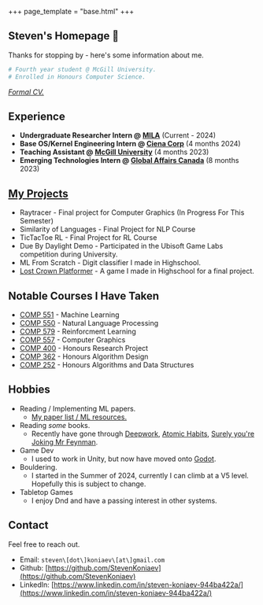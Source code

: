 +++
page_template = "base.html"
+++

## Steven's Homepage 🐸

Thanks for stopping by - here's some information about me.

```python
# Fourth year student @ McGill University.
# Enrolled in Honours Computer Science.
```

*[Formal CV.](Resume_Steven_Koniaev.pdf)*


## Experience 

- **Undergraduate Researcher Intern @ [MILA](https://mila.quebec/en)** (Current - 2024)
- **Base OS/Kernel Engineering Intern @ [Ciena Corp](https://www.ciena.com/)** (4 months 2024)
- **Teaching Assistant @ [McGill University](https://www.mcgill.ca/study/2024-2025/courses/comp-273)** (4 months 2023)
- **Emerging Technologies Intern @ [Global Affairs Canada](https://www.international.gc.ca/global-affairs-affaires-mondiales/home-accueil.aspx?lang=eng)** (8 months 2023)

## [My Projects](./projects)

- Raytracer - Final project for Computer Graphics (In Progress For This Semester)
- Similarity of Languages - Final Project for NLP Course
- TicTacToe RL - Final Project for RL Course
- Due By Daylight Demo - Participated in the Ubisoft Game Labs competition during University.
- ML From Scratch - Digit classifier I made in Highschool.
- [Lost Crown Platformer](https://www.youtube.com/watch?v=IISEOackknA) - A game I made in Highschool for a final project.

## Notable Courses I Have Taken
- [COMP 551](https://www.mcgill.ca/study/2024-2025/courses/comp-551) - Machine Learning
- [COMP 550](https://www.mcgill.ca/study/2024-2025/courses/comp-550) - Natural Language Processing
- [COMP 579](https://www.mcgill.ca/study/2024-2025/courses/comp-579) - Reinforcment Learning
- [COMP 557](https://www.mcgill.ca/study/2024-2025/courses/comp-557) - Computer Graphics
- [COMP 400](./research) - Honours Research Project
- [COMP 362](https://www.mcgill.ca/study/2024-2025/courses/comp-362) - Honours Algorithm Design
- [COMP 252](https://luc.devroye.org/252.html) - Honours Algorithms and Data Structures 

## Hobbies
- Reading / Implementing ML papers.
  - [My paper list / ML resources.](./resources)
- Reading *some* books.
  - Recently have gone through [Deepwork](https://calnewport.com/deep-work-rules-for-focused-success-in-a-distracted-world/), [Atomic Habits](https://jamesclear.com/atomic-habits), [Surely you're Joking Mr Feynman](https://en.wikipedia.org/wiki/Surely_You%27re_Joking,_Mr._Feynman!).
- Game Dev
  - I used to work in Unity, but now have moved onto [Godot](https://godot.foundation/).
- Bouldering.
  - I started in the Summer of 2024, currently I can climb at a V5 level. Hopefully this is subject to change.
- Tabletop Games
  - I enjoy Dnd and have a passing interest in other systems.

## Contact
Feel free to reach out.

- Email: `steven\[dot\]koniaev\[at\]gmail.com`
- Github: [https://github.com/StevenKoniaev](https://github.com/StevenKoniaev)
- LinkedIn: [https://www.linkedin.com/in/steven-koniaev-944ba422a/](https://www.linkedin.com/in/steven-koniaev-944ba422a/)
